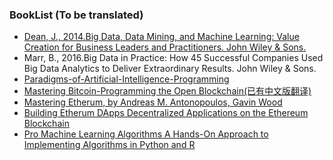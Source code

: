 ### BookList (To be translated)

+ [Dean, J., 2014.Big Data, Data Mining, and Machine Learning: Value Creation for Business Leaders and Practitioners. John Wiley & Sons.](https://github.com/duanqiaobb/translation/blob/master/books/Big%2Bdata%2Bdata%2Bmining%2Band%2Bmachine%2Blearning%2Bvalue%2Bcreation%2Bfor%2Bbusiness%2Bleaders%2Band%2Bpractitioners.pdf)
+ Marr, B., 2016.Big Data in Practice: How 45 Successful Companies Used Big Data Analytics to Deliver Extraordinary Results. John Wiley & Sons.
+ [Paradigms-of-Artificial-Intelligence-Programming](https://github.com/duanqiaobb/translation/blob/master/books/Paradigms-of-Artificial-Intelligence-Programming.pdf)
+ [Mastering Bitcoin-Programming the Open Blockchain(已有中文版翻译)](https://github.com/duanqiaobb/translation/blob/master/books/Mastering%20Bitcoin%20by%20Andreas%20M.%20Antonopoulos.pdf)
+ [Mastering Etherum, by Andreas M. Antonopoulos, Gavin Wood](https://github.com/ethereumbook/ethereumbook)
+ [Building Etherum DApps Decentralized Applications on the Ethereum Blockchain](https://livebook.manning.com/#!/book/building-ethereum-dapps/chapter-4/v-5/8)
+ [Pro Machine Learning Algorithms
A Hands-On Approach to Implementing Algorithms in Python and R](https://github.com/duanqiaobb/translation/blob/master/books/Pro%20Machine%20Learning%20Algorithms.pdf)
 
